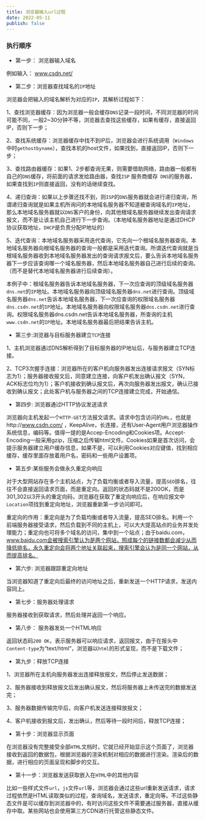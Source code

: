```yaml
---
title: 浏览器输入url过程
date: 2022-05-11
publish: false
---
```


### 执行顺序

* 第一步： 浏览器输入域名

例如输入： www.csdn.net/

* 第二步：浏览器查找域名的`IP`地址

浏览器会把输入的域名解析为对应的`IP`，其解析过程如下：

1、查找浏览器缓存：因为浏览器一般会缓存`DNS`记录一段时间，不同浏览器的时间可能不同，一般2~30分钟不等，浏览器去查找这些缓存，如果有缓存，直接返回IP，否则下一步；

2、查找系统缓存：浏览器缓存中找不到IP后，浏览器会进行系统调用（`Windows`中时`gethostbyname`），查找本机的host文件，如果找到，直接返回IP，否则下一步；

3、查找路由器缓存：如果1、2步都查询无果，则需要借助网络，路由器一般都有自己的`DNS`缓存，将前面的请求发给路由器，查找`ISP` 服务商缓存` DNS`的服务器，如果查找到`IP`则直接返回，没有的话继续查找。

4、递归查询：如果以上步骤还找不到，则`ISP`的`DNS`服务器就会进行递归查询，所谓递归查询就是如果主机所询问的本地域名服务器不知道被查询域名的`IP`地址，那么本地域名服务器就以`DNS`客户的身份，向其他根域名服务器继续发出查询请求报文，而不是让该主机自己进行下一步查询。（本地域名服务器地址是通过DHCP协议获取地址，`DHCP`是负责分配IP地址的）

5、迭代查询：本地域名服务器采用迭代查询，它先向一个根域名服务器查询。本地域名服务器向根域名服务器的查询一般都是采用迭代查询。所谓迭代查询就是当根域名服务器收到本地域名服务器发出的查询请求报文后，要么告诉本地域名服务器下一步应该查询哪一个域名服务器，然后本地域名服务器自己进行后续的查询。（而不是替代本地域名服务器进行后续查询）。

本例子中：根域名服务器告诉本地域名服务器，下一次应查询的顶级域名服务器`dns.net`的`IP`地址。本地域名服务器向顶级域名服务器`dns.net`进行查询。顶级域名服务器`dns.net`告诉本地域名服务器，下一次应查询的权限域名服务器`dns.csdn.net`的`IP`地址。本地域名服务器向权限域名服务器`dns.csdn.net`进行查询。权限域名服务器dns.csdn.net告诉本地域名服务器，所查询的主机`www.csdn.net`的`IP`地址。本地域名服务器最后把结果告诉主机。

* 第三步:浏览器与目标服务器建立`TCP`连接

1、主机浏览器通过DNS解析得到了目标服务器的IP地址后，与服务器建立TCP连接。

2、TCP3次握手连接：浏览器所在的客户机向服务器发出连接请求报文（SYN标志为1）；服务器接收报文后，同意建立连接，向客户机发出确认报文（SYN，ACK标志位均为1）；客户机接收到确认报文后，再次向服务器发出报文，确认已接收到确认报文；此处客户机与服务器之间的TCP连接建立完成，开始通信。

* 第四步: 浏览器通过HTTP协议发送请求

浏览器向主机发起一个`HTTP-GET`方法报文请求。请求中包含访问的`URL`，也就是http://www.csdn.com/ ，KeepAlive，长连接，还有User-Agent用户浏览器操作系统信息，编码等。值得一提的是Accep-Encoding和Cookies项。Accept-Encoding一般采用gzip，压缩之后传输html文件。Cookies如果是首次访问，会提示服务器建立用户缓存信息，如果不是，可以利用Cookies对应键值，找到相应缓存，缓存里面存放着用户名，密码和一些用户设置项。

* 第五步:某些服务会做永久重定向响应

对于大型网站存在多个主机站点，为了负载均衡或者导入流量，提高`SEO`排名，往往不会直接返回请求页面，而是重定向。返回的状态码就不是200OK，而是301,302以3开头的重定向码，浏览器在获取了重定向响应后，在响应报文中`Location`项找到重定向地址，浏览器重新第一步访问即可。

重定向的作用：重定向是为了负载均衡或者导入流量，提高SEO排名。利用一个前端服务器接受请求，然后负载到不同的主机上，可以大大提高站点的业务并发处理能力；重定向也可将多个域名的访问，集中到一个站点；由于baidu.com，www.baidu.com会被搜索引擎认为是两个网站，照成每个的链接数都会减少从而降低排名，永久重定向会将两个地址关联起来，搜索引擎会认为是同一个网站，从而提高排名。

* 第六步: 浏览器跟踪重定向地址

当浏览器知道了重定向后最终的访问地址之后，重新发送一个HTTP请求，发送内容同上。

* 第七步：服务器处理请求

服务器接收到获取请求，然后处理并返回一个响应。

* 第八步： 服务器发处一个HTML响应

返回状态码`200 OK`，表示服务器可以响应请求，返回报文，由于在报头中`Content-type`为“text/html”，浏览器以`html`的形式呈现，而不是下载文件；

* 第九步：释放TCP连接

1、浏览器所在主机向服务器发出连接释放报文，然后停止发送数据；

2、服务器接收到释放报文后发出确认报文，然后将服务器上未传送完的数据发送完；

3、服务器数据传输完毕后，向客户机发送连接释放报文；

4、客户机接收到报文后，发出确认，然后等待一段时间后，释放TCP连接；

* 第十步：浏览器显示页面

在浏览器没有完整接受全部`HTML`文档时，它就已经开始显示这个页面了，浏览器接收到返回的数据包，根据浏览器的渲染机制对相应的数据进行渲染。渲染后的数据，进行相应的页面呈现和脚步的交互。

* 第十一步：浏览器发送获取嵌入在`HTML`中的其他内容

比如一些样式文件`url`，`js`文件`url`等，浏览器会通过这些url重新发送请求，请求过程依然是HTML读取类似的过程，查询域名，发送请求，重定向等。不过这些静态文件是可以缓存到浏览器中的，有时访问这些文件不需要通过服务器，直接从缓存中取。某些网站也会使用第三方CDN进行托管这些静态文件。

